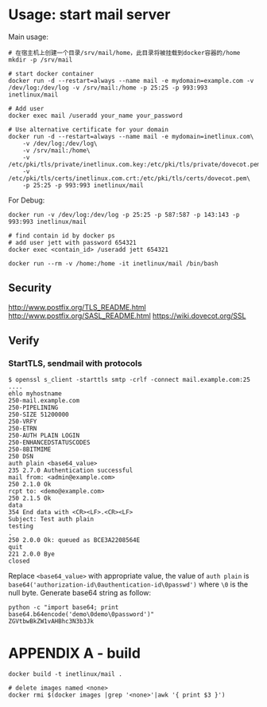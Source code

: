 Usage: start mail server
========================

Main usage:

```
# 在宿主机上创建一个目录/srv/mail/home，此目录将被挂载到docker容器的/home
mkdir -p /srv/mail

# start docker container
docker run -d --restart=always --name mail -e mydomain=example.com -v /dev/log:/dev/log -v /srv/mail:/home -p 25:25 -p 993:993 inetlinux/mail

# Add user
docker exec mail /useradd your_name your_password

# Use alternative certificate for your domain
docker run -d --restart=always --name mail -e mydomain=inetlinux.com\
    -v /dev/log:/dev/log\
    -v /srv/mail:/home\
    -v /etc/pki/tls/private/inetlinux.com.key:/etc/pki/tls/private/dovecot.pem\
    -v /etc/pki/tls/certs/inetlinux.com.crt:/etc/pki/tls/certs/dovecot.pem\
    -p 25:25 -p 993:993 inetlinux/mail

```


For Debug:

```
docker run -v /dev/log:/dev/log -p 25:25 -p 587:587 -p 143:143 -p 993:993 inetlinux/mail

# find contain id by docker ps
# add user jett with password 654321
docker exec <contain_id> /useradd jett 654321

docker run --rm -v /home:/home -it inetlinux/mail /bin/bash
```


Security
--------
http://www.postfix.org/TLS_README.html
http://www.postfix.org/SASL_README.html
https://wiki.dovecot.org/SSL


Verify
------

### StartTLS, sendmail with protocols

```
$ openssl s_client -starttls smtp -crlf -connect mail.example.com:25
....
ehlo myhostname
250-mail.example.com
250-PIPELINING
250-SIZE 51200000
250-VRFY
250-ETRN
250-AUTH PLAIN LOGIN
250-ENHANCEDSTATUSCODES
250-8BITMIME
250 DSN
auth plain <base64_value>
235 2.7.0 Authentication successful
mail from: <admin@example.com>
250 2.1.0 Ok
rcpt to: <demo@example.com>
250 2.1.5 Ok
data
354 End data with <CR><LF>.<CR><LF>
Subject: Test auth plain
testing
.
250 2.0.0 Ok: queued as BCE3A2208564E
quit
221 2.0.0 Bye
closed
```

Replace `<base64_value>` with appropriate value, the value of `auth plain` is `base64('authorization-id\0authentication-id\0passwd')` where `\0` is the null byte. Generate base64 string as follow:

```
python -c "import base64; print base64.b64encode('demo\0demo\0password')"
ZGVtbwBkZW1vAHBhc3N3b3Jk
```
APPENDIX A - build
==================

    docker build -t inetlinux/mail .

    # delete images named <none>
    docker rmi $(docker images |grep '<none>'|awk '{ print $3 }')
